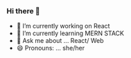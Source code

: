 ### Hi there 👋

- 🔭 I’m currently working on React
- 🌱 I’m currently learning MERN STACK
- 💬 Ask me about ... React/ Web
- 😄 Pronouns: ... she/her


